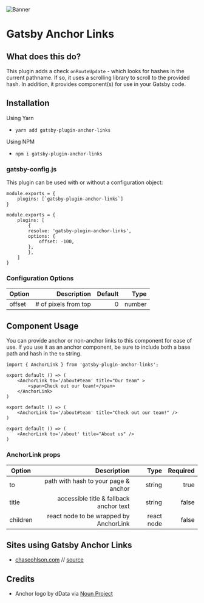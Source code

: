 ![Banner](https://i.imgur.com/H572MIB.jpg "Banner")

# Gatsby Anchor Links

## What does this do?

This plugin adds a check `onRouteUpdate` - which looks for hashes in the current pathname. If so, it uses a scrolling library to scroll to the provided hash. In addition, it provides component(s) for use in your Gatsby code.

## Installation

Using Yarn

- `yarn add gatsby-plugin-anchor-links`

Using NPM

- `npm i gatsby-plugin-anchor-links`

### gatsby-config.js

This plugin can be used with or without a configuration object:

```
module.exports = {
    plugins: [`gatsby-plugin-anchor-links`]
}
```

```
module.exports = {
    plugins: [
        {
        resolve: 'gatsby-plugin-anchor-links',
        options: {
            offset: -100,
        },
        },
    ]
}
```

### Configuration Options

| Option |          Description | Default |   Type |
| ------ | -------------------: | ------: | -----: |
| offset | # of pixels from top |       0 | number |

## Component Usage

You can provide anchor or non-anchor links to this component for ease of use. If you use it as an anchor component, be sure to include both a base path and hash in the `to` string.

```
import { AnchorLink } from 'gatsby-plugin-anchor-links';

export default () => (
    <AnchorLink to='/about#team' title="Our team" >
        <span>Check out our team!</span>
    </AnchorLink>
)

export default () => (
    <AnchorLink to='/about#team' title="Check out our team!" />
)

export default () => (
    <AnchorLink to='/about' title="About us" />
)

```

### AnchorLink props

| Option   |                             Description |       Type | Required |
| -------- | --------------------------------------: | ---------: | -------: |
| to       |    path with hash to your page & anchor |     string |     true |
| title    | accessible title & fallback anchor text |     string |    false |
| children |  react node to be wrapped by AnchorLink | react node |    false |

## Sites using Gatsby Anchor Links

- [chaseohlson.com](https://chaseohlson.com/) // [source](https://github.com/brohlson/chaseohlson)

## Credits

- Anchor logo by dData via [Noun Project](https://thenounproject.com/dDara)
